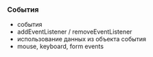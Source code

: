 ### События

- события
- addEventListener / removeEventListener
- использование данных из объекта события
- mouse, keyboard, form events
